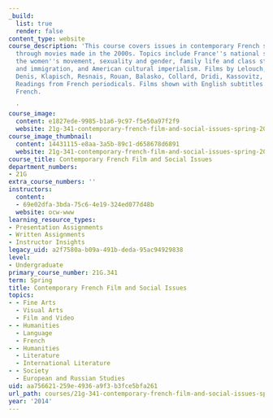 ```yaml
---
_build:
  list: true
  render: false
content_type: website
course_description: 'This course covers issues in contemporary French society as expressed
  through movies made in the 2000s. Topics include France''s national self-image,
  the women''s movement, sexuality and gender, family life and class structure, post-colonialism
  and immigration, and American cultural imperialism. Films by Lelouch, Audiard, Doillon,
  Denis, Klapisch, Resnais, Rouan, Balasko, Collard, Dridi, Kassovitz, and others.
  Readings from French periodicals. Films shown with English subtitles. Taught in
  French.

  '
course_image:
  content: e1827ede-9985-b1a6-9c97-f5e50a97f2f9
  website: 21g-341-contemporary-french-film-and-social-issues-spring-2014
course_image_thumbnail:
  content: 14431115-e8aa-3a5b-89c1-d658678d6891
  website: 21g-341-contemporary-french-film-and-social-issues-spring-2014
course_title: Contemporary French Film and Social Issues
department_numbers:
- 21G
extra_course_numbers: ''
instructors:
  content:
  - 69e02dfa-3bda-75c6-4e19-324ed077d48b
  website: ocw-www
learning_resource_types:
- Presentation Assignments
- Written Assignments
- Instructor Insights
legacy_uid: a2f7580a-b09a-491b-deda-95ac94929838
level:
- Undergraduate
primary_course_number: 21G.341
term: Spring
title: Contemporary French Film and Social Issues
topics:
- - Fine Arts
  - Visual Arts
  - Film and Video
- - Humanities
  - Language
  - French
- - Humanities
  - Literature
  - International Literature
- - Society
  - European and Russian Studies
uid: aa756621-259e-4936-a9f3-b3fce5bfa261
url_path: courses/21g-341-contemporary-french-film-and-social-issues-spring-2014
year: '2014'
---
```

